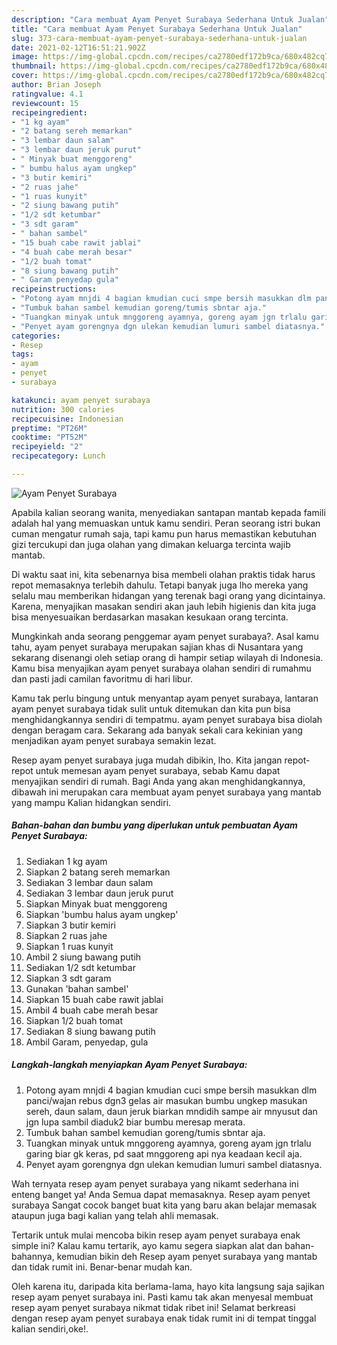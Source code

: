 ```yaml
---
description: "Cara membuat Ayam Penyet Surabaya Sederhana Untuk Jualan"
title: "Cara membuat Ayam Penyet Surabaya Sederhana Untuk Jualan"
slug: 373-cara-membuat-ayam-penyet-surabaya-sederhana-untuk-jualan
date: 2021-02-12T16:51:21.902Z
image: https://img-global.cpcdn.com/recipes/ca2780edf172b9ca/680x482cq70/ayam-penyet-surabaya-foto-resep-utama.jpg
thumbnail: https://img-global.cpcdn.com/recipes/ca2780edf172b9ca/680x482cq70/ayam-penyet-surabaya-foto-resep-utama.jpg
cover: https://img-global.cpcdn.com/recipes/ca2780edf172b9ca/680x482cq70/ayam-penyet-surabaya-foto-resep-utama.jpg
author: Brian Joseph
ratingvalue: 4.1
reviewcount: 15
recipeingredient:
- "1 kg ayam"
- "2 batang sereh memarkan"
- "3 lembar daun salam"
- "3 lembar daun jeruk purut"
- " Minyak buat menggoreng"
- " bumbu halus ayam ungkep"
- "3 butir kemiri"
- "2 ruas jahe"
- "1 ruas kunyit"
- "2 siung bawang putih"
- "1/2 sdt ketumbar"
- "3 sdt garam"
- " bahan sambel"
- "15 buah cabe rawit jablai"
- "4 buah cabe merah besar"
- "1/2 buah tomat"
- "8 siung bawang putih"
- " Garam penyedap gula"
recipeinstructions:
- "Potong ayam mnjdi 4 bagian kmudian cuci smpe bersih masukkan dlm panci/wajan rebus dgn3 gelas air masukan bumbu ungkep masukan sereh, daun salam, daun jeruk biarkan mndidih sampe air mnyusut dan jgn lupa sambil diaduk2 biar bumbu meresap merata."
- "Tumbuk bahan sambel kemudian goreng/tumis sbntar aja."
- "Tuangkan minyak untuk mnggoreng ayamnya, goreng ayam jgn trlalu garing biar gk keras, pd saat mnggoreng api nya keadaan kecil aja."
- "Penyet ayam gorengnya dgn ulekan kemudian lumuri sambel diatasnya."
categories:
- Resep
tags:
- ayam
- penyet
- surabaya

katakunci: ayam penyet surabaya 
nutrition: 300 calories
recipecuisine: Indonesian
preptime: "PT26M"
cooktime: "PT52M"
recipeyield: "2"
recipecategory: Lunch

---
```



![Ayam Penyet Surabaya](https://img-global.cpcdn.com/recipes/ca2780edf172b9ca/680x482cq70/ayam-penyet-surabaya-foto-resep-utama.jpg)

Apabila kalian seorang wanita, menyediakan santapan mantab kepada famili adalah hal yang memuaskan untuk kamu sendiri. Peran seorang istri bukan cuman mengatur rumah saja, tapi kamu pun harus memastikan kebutuhan gizi tercukupi dan juga olahan yang dimakan keluarga tercinta wajib mantab.

Di waktu  saat ini, kita sebenarnya bisa membeli olahan praktis tidak harus repot memasaknya terlebih dahulu. Tetapi banyak juga lho mereka yang selalu mau memberikan hidangan yang terenak bagi orang yang dicintainya. Karena, menyajikan masakan sendiri akan jauh lebih higienis dan kita juga bisa menyesuaikan berdasarkan masakan kesukaan orang tercinta. 



Mungkinkah anda seorang penggemar ayam penyet surabaya?. Asal kamu tahu, ayam penyet surabaya merupakan sajian khas di Nusantara yang sekarang disenangi oleh setiap orang di hampir setiap wilayah di Indonesia. Kamu bisa menyajikan ayam penyet surabaya olahan sendiri di rumahmu dan pasti jadi camilan favoritmu di hari libur.

Kamu tak perlu bingung untuk menyantap ayam penyet surabaya, lantaran ayam penyet surabaya tidak sulit untuk ditemukan dan kita pun bisa menghidangkannya sendiri di tempatmu. ayam penyet surabaya bisa diolah dengan beragam cara. Sekarang ada banyak sekali cara kekinian yang menjadikan ayam penyet surabaya semakin lezat.

Resep ayam penyet surabaya juga mudah dibikin, lho. Kita jangan repot-repot untuk memesan ayam penyet surabaya, sebab Kamu dapat menyajikan sendiri di rumah. Bagi Anda yang akan menghidangkannya, dibawah ini merupakan cara membuat ayam penyet surabaya yang mantab yang mampu Kalian hidangkan sendiri.

<!--inarticleads1-->

##### Bahan-bahan dan bumbu yang diperlukan untuk pembuatan Ayam Penyet Surabaya:

1. Sediakan 1 kg ayam
1. Siapkan 2 batang sereh memarkan
1. Sediakan 3 lembar daun salam
1. Sediakan 3 lembar daun jeruk purut
1. Siapkan  Minyak buat menggoreng
1. Siapkan  &#39;bumbu halus ayam ungkep&#39;
1. Siapkan 3 butir kemiri
1. Siapkan 2 ruas jahe
1. Siapkan 1 ruas kunyit
1. Ambil 2 siung bawang putih
1. Sediakan 1/2 sdt ketumbar
1. Siapkan 3 sdt garam
1. Gunakan  &#39;bahan sambel&#39;
1. Siapkan 15 buah cabe rawit jablai
1. Ambil 4 buah cabe merah besar
1. Siapkan 1/2 buah tomat
1. Sediakan 8 siung bawang putih
1. Ambil  Garam, penyedap, gula




<!--inarticleads2-->

##### Langkah-langkah menyiapkan Ayam Penyet Surabaya:

1. Potong ayam mnjdi 4 bagian kmudian cuci smpe bersih masukkan dlm panci/wajan rebus dgn3 gelas air masukan bumbu ungkep masukan sereh, daun salam, daun jeruk biarkan mndidih sampe air mnyusut dan jgn lupa sambil diaduk2 biar bumbu meresap merata.
1. Tumbuk bahan sambel kemudian goreng/tumis sbntar aja.
1. Tuangkan minyak untuk mnggoreng ayamnya, goreng ayam jgn trlalu garing biar gk keras, pd saat mnggoreng api nya keadaan kecil aja.
1. Penyet ayam gorengnya dgn ulekan kemudian lumuri sambel diatasnya.




Wah ternyata resep ayam penyet surabaya yang nikamt sederhana ini enteng banget ya! Anda Semua dapat memasaknya. Resep ayam penyet surabaya Sangat cocok banget buat kita yang baru akan belajar memasak ataupun juga bagi kalian yang telah ahli memasak.

Tertarik untuk mulai mencoba bikin resep ayam penyet surabaya enak simple ini? Kalau kamu tertarik, ayo kamu segera siapkan alat dan bahan-bahannya, kemudian bikin deh Resep ayam penyet surabaya yang mantab dan tidak rumit ini. Benar-benar mudah kan. 

Oleh karena itu, daripada kita berlama-lama, hayo kita langsung saja sajikan resep ayam penyet surabaya ini. Pasti kamu tak akan menyesal membuat resep ayam penyet surabaya nikmat tidak ribet ini! Selamat berkreasi dengan resep ayam penyet surabaya enak tidak rumit ini di tempat tinggal kalian sendiri,oke!.


